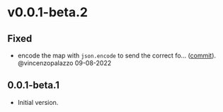 # v0.0.1-beta.2

## Fixed
- encode the map with `json.encode` to send the correct fo… ([commit](https://github.com/dart-lightning/lndart.cln/commit/73bf8d153f37f5ab911afad200da086e22bed65a)). @vincenzopalazzo 09-08-2022


## 0.0.1-beta.1

- Initial version.
